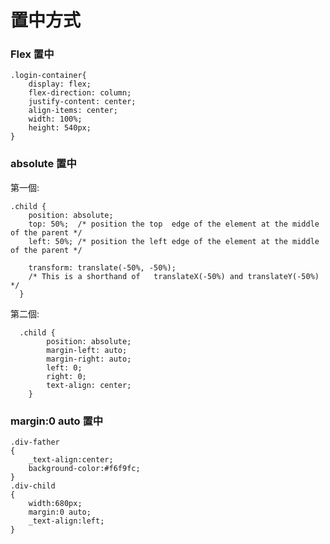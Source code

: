 # 置中方式



### Flex 置中

    .login-container{
        display: flex;
        flex-direction: column;
        justify-content: center;
        align-items: center;
        width: 100%;
        height: 540px;
    }

### absolute 置中

第一個:

    .child {
        position: absolute;
        top: 50%;  /* position the top  edge of the element at the middle of the parent */
        left: 50%; /* position the left edge of the element at the middle of the parent */

        transform: translate(-50%, -50%); 
        /* This is a shorthand of   translateX(-50%) and translateY(-50%) */
      }
      
第二個:

      .child {
            position: absolute;
            margin-left: auto;
            margin-right: auto;
            left: 0;
            right: 0;
            text-align: center;
        }
        
### margin:0 auto 置中

    .div-father
    {
        _text-align:center; 
        background-color:#f6f9fc;
    }
    .div-child
    {
        width:680px;
        margin:0 auto;
        _text-align:left;
    }
